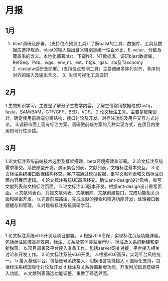 # 月报

## 1月

1. blast调研及部署。（支持位点预测工具）了解balst的工具、数据库、工具及数据库选择规范、blast的输入输出含义特别是统一性百分比、E-value、分数及覆盖率的含义。本地化部署blst，下载NR、NT数据库，调研blast数据库，RefSeq、Pdb、wgs、env_nt、est、htgs、gas、sts及Taxonomy
2. clustalw调研及部署。（支持位点预测工具）主要调研多序列对齐，多序列对齐的输入及输出含义。
3.  生信可视化工具调研

## 2月

1.生物知识学习。主要是了解分子生物学内容，了解生信常用数据格式fastq，fasta，SAM/BAM，GTF/GFF，BED，VCF。
2.论文标注工具。主要是框架设计，确定使用前后端分离结构，接口讨论及开发。对标注功能及用户交互方式讨论。
3.调研市面上现有标注方案。调研微前端方案的几种实现方式，在项目内使用的可行性评估。

## 3月

1.论文标注系统前端技术选型及框架搭建，beta环境搭建和部署。
2.论文标注系统需求移交。系统原型开发，演示集合列表，文献列表，文档标注基本交互。
3.论文标注系统接口数据结构移交。客户端通过模拟数据，重写文献列表和文档标注页面内容展示逻辑。
4.论文标注系统UE高保移交。确认ant-design设计风格，重写文献列表和文档标注页面。
5.论文标注0.5版本开发。根据ant-design设计重写页面。
   a.文献列表页，对接文献列表、文献删除、文献创建接口，完成功能相关页面和弹窗开发。
   b.完善前端路由，完成文献的搜索和筛选功能开发，处理接口数据缓存和管理。
6.对现有标注系统调研学习。

## 4月

1.论文标注系统v0.5开发及项目部署。
   a.根据v0.5高保，实现标注页及功能弹窗。包括标注区域高亮效果，标注、关系及实体类型展示UI，标注及关系的新建和更新弹窗。
   b.项目部署及平台接入准备工作。包括server网关对接，平台接入相关讨论和开发工作。
2.论文标注系统v0.6开发。
   a.根据v0.6高保，实现平台风格统一。
   b.接入基础平台，包括账号系统接入，切换语言功能接入
   c.国际化支持，包括标注系统国际化讨论及开发
   d.标注及关系弹窗新增功能，开发附加信息模板导入功能。
   e.文献列表筛选功能调整，重做了筛选界面。
